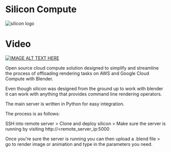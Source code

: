 # Silicon Compute
![silicon logo](https://i.imgur.com/XhUrBqz.png)

# Video
[![IMAGE ALT TEXT HERE](https://img.youtube.com/vi/Gi41kjjyGbU/0.jpg)](https://www.youtube.com/watch?v=Gi41kjjyGbU)

Open source cloud compute solution designed to simplify and streamline the process of offloading rendering tasks on AWS and Google Cloud Compute with Blender.

Even though silicon was designed from the ground up to work with blender it can work with anything that provides command line rendering operators.

The main server is written in Python for easy integration.

The process is as follows:

SSH into remote server > Clone and deploy silicon > Make sure the server is running by visiting http://<remote_server_ip:5000

Once you're sure the server is running you can then upload a .blend file > go to render image or animation and type in the parameters you need.

